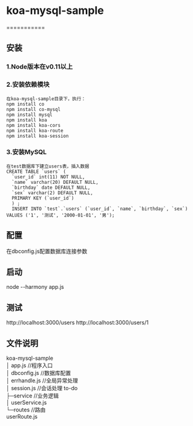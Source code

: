 # koa-mysql-sample
===========
## 安装
### 1.Node版本在v0.11以上
### 2.安装依赖模块 
    在koa-mysql-sample目录下，执行：
    npm install co
    npm install co-mysql
    npm install mysql
    npm install koa
    npm install koa-cors
    npm install koa-route
    npm install koa-session
### 3.安装MySQL
    在test数据库下建立users表，插入数据
    CREATE TABLE `users` (
      `user_id` int(11) NOT NULL,
      `name` varchar(20) DEFAULT NULL,
      `birthday` date DEFAULT NULL,
      `sex` varchar(2) DEFAULT NULL,
      PRIMARY KEY (`user_id`)
      ) ;
      INSERT INTO `test`.`users` (`user_id`, `name`, `birthday`, `sex`) VALUES ('1', '测试', '2000-01-01', '男');
## 配置
   在dbconfig.js配置数据库连接参数
## 启动
   node --harmony app.js
## 测试
  http://localhost:3000/users
  http://localhost:3000/users/1
## 文件说明
koa-mysql-sample<br />
│  app.js         //程序入口<br />
│  dbconfig.js    //数据库配置<br />
│  errhandle.js   //全局异常处理<br />
│  session.js     //会话处理 to-do<br />
├─service        //业务逻辑<br />
│      userService.js<br />
└─routes         //路由<br />
       userRoute.js<br />
